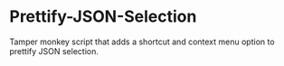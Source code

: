 # Prettify-JSON-Selection
Tamper monkey script that adds a shortcut and context menu option to prettify JSON selection.
